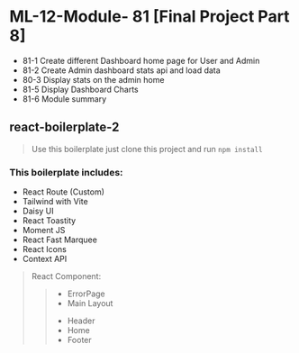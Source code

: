 # ML-12-Module- 81 [Final Project Part 8]

* 81-1 Create different Dashboard home page for User and Admin
* 81-2 Create Admin dashboard stats api and load data
* 80-3 Display stats on the admin home
* 81-5 Display Dashboard Charts
* 81-6 Module summary


## react-boilerplate-2

> Use this boilerplate just clone this project and run `npm install`

### This boilerplate includes:

* React Route (Custom)
* Tailwind with Vite
* Daisy UI
* React Toastity
* Moment JS
* React Fast Marquee
* React Icons
* Context API

> React Component:
>> - ErrorPage
>> - Main Layout
>> + Header
>> + Home
>> + Footer
